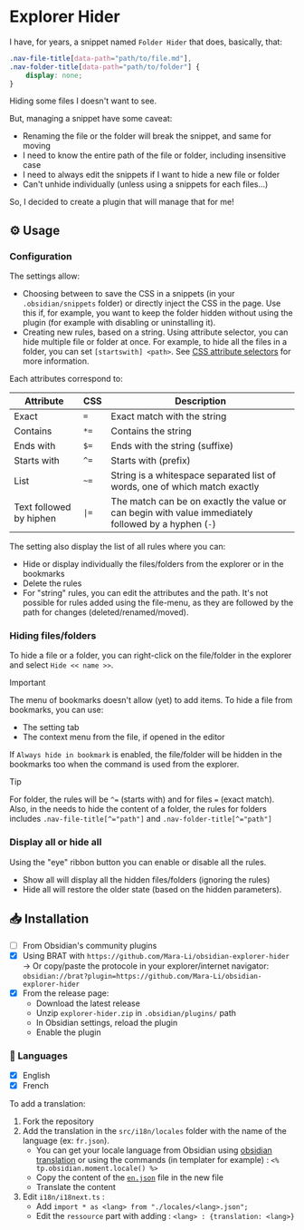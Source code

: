 # Explorer Hider

I have, for years, a snippet named `Folder Hider` that does, basically, that:
```css
.nav-file-title[data-path="path/to/file.md"],
.nav-folder-title[data-path="path/to/folder"] {
    display: none;
}
```

Hiding some files I doesn't want to see.

But, managing a snippet have some caveat:
- Renaming the file or the folder will break the snippet, and same for moving
- I need to know the entire path of the file or folder, including insensitive case
- I need to always edit the snippets if I want to hide a new file or folder
- Can't unhide individually (unless using a snippets for each files...)

So, I decided to create a plugin that will manage that for me!

## ⚙️ Usage
### Configuration

The settings allow:
- Choosing between to save the CSS in a snippets (in your `.obsidian/snippets` folder) or directly inject the CSS in the page. Use this if, for example, you want to keep the folder hidden without using the plugin (for example with disabling or uninstalling it).
- Creating new rules, based on a string. Using attribute selector, you can hide multiple file or folder at once. For example, to hide all the files in a folder, you can set `[startswith] <path>`. See [CSS attribute selectors](https://developer.mozilla.org/en-US/docs/Web/CSS/Attribute_selectors) for more information.

Each attributes correspond to:

| Attribute               | CSS   | Description                                                                                          |
| ----------------------- | ----- | ---------------------------------------------------------------------------------------------------- |
| Exact                   | `=`   | Exact match with the string                                                                          |
| Contains                | `*=`  | Contains the string                                                                                  |
| Ends with               | `$=`  | Ends with the string (suffixe)                                                                       |
| Starts with             | `^=`  | Starts with (prefix)                                                                                 |
| List                    | `~=`  | String is a whitespace separated list of words, one of which match exactly                           |
| Text followed by hiphen | `\|=` | The match can be on exactly the value or can begin with value immediately followed by a hyphen (`-`) |

The setting also display the list of all rules where you can:
- Hide or display individually the files/folders from the explorer or in the bookmarks
- Delete the rules
- For "string" rules, you can edit the attributes and the path. It's not possible for rules added using the file-menu, as they are followed by the path for changes (deleted/renamed/moved).

### Hiding files/folders

To hide a file or a folder, you can right-click on the file/folder in the explorer and select `Hide << name >>`. 

> [!IMPORTANT]
> The menu of bookmarks doesn't allow (yet) to add items. To hide a file from bookmarks, you can use:
> - The setting tab
> - The context menu from the file, if opened in the editor

If `Always hide in bookmark` is enabled, the file/folder will be hidden in the bookmarks too when the command is used from the explorer.

> [!TIP]
> For folder, the rules will be `^=` (starts with) and for files `=` (exact match).
> Also, in the needs to hide the content of a folder, the rules for folders includes `.nav-file-title[^="path"]` and `.nav-folder-title[^="path"]`

### Display all or hide all

Using the "eye" ribbon button you can enable or disable all the rules. 
- Show all will display all the hidden files/folders (ignoring the rules)
- Hide all will restore the older state (based on the hidden parameters).

## 📥 Installation

- [ ] From Obsidian's community plugins
- [x] Using BRAT with `https://github.com/Mara-Li/obsidian-explorer-hider`  
	-> Or copy/paste the protocole in your explorer/internet navigator: `obsidian://brat?plugin=https://github.com/Mara-Li/obsidian-explorer-hider`
- [x] From the release page: 
    - Download the latest release
    - Unzip `explorer-hider.zip` in `.obsidian/plugins/` path
    - In Obsidian settings, reload the plugin
    - Enable the plugin


### 🎼 Languages

- [x] English
- [x] French

To add a translation:
1. Fork the repository
2. Add the translation in the `src/i18n/locales` folder with the name of the language (ex: `fr.json`). 
    - You can get your locale language from Obsidian using [obsidian translation](https://github.com/obsidianmd/obsidian-translations) or using the commands (in templater for example) : `<% tp.obsidian.moment.locale() %>`
    - Copy the content of the [`en.json`](./src/i18n/locales/en.json) file in the new file
    - Translate the content
3. Edit `i18n/i18next.ts` :
    - Add `import * as <lang> from "./locales/<lang>.json";`
    - Edit the `ressource` part with adding : `<lang> : {translation: <lang>}`

